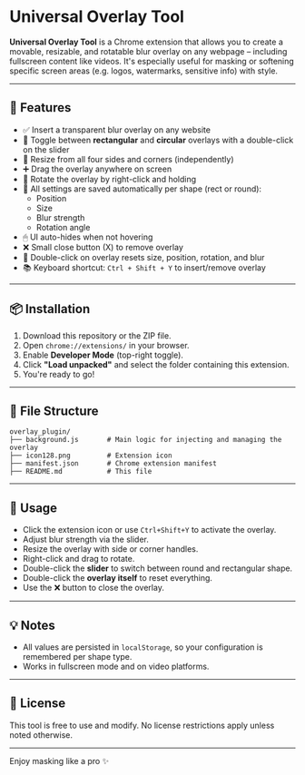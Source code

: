 # Universal Overlay Tool

**Universal Overlay Tool** is a Chrome extension that allows you to create a movable, resizable, and rotatable blur overlay on any webpage – including fullscreen content like videos. It's especially useful for masking or softening specific screen areas (e.g. logos, watermarks, sensitive info) with style.

---

## 🚀 Features

- ✅ Insert a transparent blur overlay on any website
- 🔄 Toggle between **rectangular** and **circular** overlays with a double-click on the slider
- 📏 Resize from all four sides and corners (independently)
- ➕ Drag the overlay anywhere on screen
- 🔁 Rotate the overlay by right-click and holding
- 💾 All settings are saved automatically per shape (rect or round):
  - Position
  - Size
  - Blur strength
  - Rotation angle
- 🖱 UI auto-hides when not hovering
- ❌ Small close button (X) to remove overlay
- 🔄 Double-click on overlay resets size, position, rotation, and blur
- 📚 Keyboard shortcut: `Ctrl + Shift + Y` to insert/remove overlay

---

## 📦 Installation

1. Download this repository or the ZIP file.
2. Open `chrome://extensions/` in your browser.
3. Enable **Developer Mode** (top-right toggle).
4. Click **"Load unpacked"** and select the folder containing this extension.
5. You're ready to go!

---

## 📁 File Structure

```
overlay_plugin/
├── background.js       # Main logic for injecting and managing the overlay
├── icon128.png         # Extension icon
├── manifest.json       # Chrome extension manifest
├── README.md           # This file
```

---

## 🧠 Usage

- Click the extension icon or use `Ctrl+Shift+Y` to activate the overlay.
- Adjust blur strength via the slider.
- Resize the overlay with side or corner handles.
- Right-click and drag to rotate.
- Double-click the **slider** to switch between round and rectangular shape.
- Double-click the **overlay itself** to reset everything.
- Use the ❌ button to close the overlay.

---

## 💡 Notes

- All values are persisted in `localStorage`, so your configuration is remembered per shape type.
- Works in fullscreen mode and on video platforms.

---

## 📃 License

This tool is free to use and modify. No license restrictions apply unless noted otherwise.

---

Enjoy masking like a pro ✨
